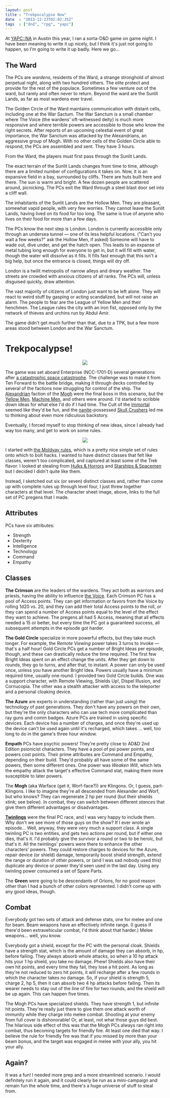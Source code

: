 ```yaml
---
layout: post
title : "Trekpocalypse Now"
date  : "2013-12-23T02:02:35Z"
tags  : ["dnd", "rpg", "yapc"]
---
```

At [YAPC::NA](http://www.yapcna.org/yn2013/) in Austin this year, I ran a
sorta-D&D game on game night.  I have been meaning to write it up nicely, but I
think it's just not going to happen, so I'm going to write it up badly.  Here
we go…

## The Ward

The PCs are *wardens*, residents of the Ward,
a strange stronghold of almost perpetual night, along with two hundred others.
The elite protect and provide for the rest of the populace.  Sometimes a few
venture out of the ward, but rarely and often never to return.  Beyond the ward
are the Sunlit Lands, as far as most wardens ever travel.

The Golden Circle of the Ward maintains communication with distant cells,
including one at the War Sactum.  The War Sanctum is a small chamber where The
Voice (the wardens' oft-witnessed deity) is much more responsive and where
terrible powers are accessible to those who know the right secrets.  After
reports of an upcoming celestial event of great importance, the War Sanctum was
attacked by the Alexandrians, an aggressive group of Mogh.  With no other cells
of the Golden Circle able to respond, the PCs are assembled and sent.  They
have 3 hours.

From the Ward, the players must first pass through the Sunlit Lands.

The exact terrain of the Sunlit Lands changes from time to time, although there
are a limited number of configurations it takes on.  Now, it is an expansive
field in a bay, surrounded by cliffs.  There are huts built here and there.
The sun is warm and bright.  A few dozen people are scattered around,
picnicking.  The PCs exit the Ward through a steel blast door set into a cliff
wall.

The inhabitants of the Sunlit Lands are the Hollow Men.  They are pleasant,
somewhat vapid people, with very few worries.  They cannot leave the Sunlit
Lands, having lived on its food for too long.  The same is true of anyone who
lives on their food for more than a few days.

The PCs know the next step is London.  London is currently accessible only
through an undersea tunnel — one of its less helpful locations.  ("Can't you
wait a few weeks?" ask the Hollow Men, if asked)  Someone will have to wade
out, dive under, and get the hatch open.  This leads to an expanse of metal
tubing long enough for everyone to get in, but it will fill with water, though
the water will dissolve as it fills.  It fills fast enough that this isn't a
big help, but once the entrance is closed, things will dry off.

London is a twilit metropolis of narrow alleys and dreary weather.  The streets
are crowded with anxious citizens of all ranks.  The PCs will, unless disguised
quickly, draw attention.

The vast majority of citizens of London just want to be left alone.  They will
react to weird stuff by gasping or acting scandalized, but will not raise an
alarm.  The people to fear are the League of Yellow Men and their henchmen.
The League rules the city with an iron fist, opposed only by the network of
thieves and urchins run by Abdul Amir.

The game didn't get much further than that, due to a TPK, but a few more areas
stood between London and the War Sanctum.

# Trekpocalypse!

<center><img src='/img/trekpocalypse/riker.jpg' /></center>

The game was set aboard Enterprise (NCC-1701-D) several generations after [a
catastrophic space
catastrophe](http://en.memory-alpha.org/wiki/Parallels_(episode)).  The
challenge was to make it from Ten Forward to the battle bridge, making it
through decks controlled by several of the factions now struggling for control
of the ship.  The
[Alexandrian](http://en.memory-alpha.org/wiki/Alexander_Rozhenko) faction of
the  [Mogh](http://en.memory-alpha.org/wiki/House_of_Mogh) were the final boss
in this scenario, but the [Yellow Men](http://en.memory-alpha.org/wiki/Data),
[Machine Men](http://en.memory-alpha.org/wiki/Borg), and others were around.
I'd started to scribble down ideas for what else I'd do if I had time.  The
Cult of the [Immortal](http://en.memory-alpha.org/wiki/Trill_symbiont) seemed
like they'd be fun, and the
[nanite](http://en.memory-alpha.org/wiki/Evolution_(episode))-possessed [Skull
Crushers](http://en.memory-alpha.org/wiki/Wesley_Crusher) led me to thinking
about even more ridiculous backstory.

Eventually, I forced myself to stop thinking of new ideas, since I already had
way too many, and get to work on some rules.

<center><a href='https://dl.dropboxusercontent.com/u/88746/Trekpocalypse.pdf'><img src='/img/trekpocalypse/charsheet.png' /></a></center>

I started with [the Moldvay
rules](http://www.dndclassics.com/product/110274/D%26D-Basic-Set-Rulebook-%28B-X-ed%29-%28Basic%29),
which is a pretty nice simple set of rules onto which to bolt hacks.  I wanted
to have distinct classes that felt like classes, weren't too complicated, and
captured at least some of the Trek flavor.  I looked at stealing from [Hulks &
Horrors](http://www.bedroomwallpress.com/p/hulks-and-horrors.html) and
[Starships & Spacemen](http://www.goblinoidgames.com/spacemen.html) but I
decided I didn't quite like them.

Instead, I sketched out six (or seven) distinct classes and, rather than come
up with complete rules up through level four, I just threw together characters
at that level.  The character sheet image, above, links to the full set of PC
pregens that I made.

## Attributes

PCs have six attributes:

* Strength
* Dexterity
* Intelligence
* Technology
* Command
* Empathy

## Classes

**The Crimson** are the leaders of the wardens.  They act both as warriors and
priests, having the ability to influence [the
Voice](http://en.memory-alpha.org/wiki/Computer_voice).  Each Crimson PC has a
pool of Access points.  They can get information or favors from the Voice by
rolling 1d20 vs. 20, and they can add their total Access points to the roll,
*or* they can spend a number of Access points equal to the level of the effect
they want to achieve.  The pregens all had 5 Access, meaning that all effects
needed a 15 or better, but every time the PC got a guaranteed success, all
subsequent attempts in the episode got harder.

**The Gold Circle** specialize in more powerful effects, but they take much
longer.  For example, the *Remote Viewing* power takes 3 turns to invoke —
that's a half hour!  Gold Circle PCs get a number of Bright Ideas per episode,
though, and these can drastically reduce the time required.  The first few
Bright Ideas spent on an effect change the units.  After they get down to
rounds, they go to turns, and after that, to instant.  A power can only be used
once, unless you have another Bright Idea.  Powers usually have a minimum
required time, usually one round.  I provided two Gold Circle builds.  One was
a support character, with Remote Viewing, Shields Up!, Dispel Illusion, and
Cornucopia.  The other was a stealth attacker with access to the teleporter and
a personal cloaking device.

**The Azure** are experts in understanding (rather than just *using*) the
technology of past generations.  They don't have any powers on their own, but
they're the only characters who can use tech more complicated than ray guns and
comm badges.  Azure PCs are trained in using specific devices.  Each device has
a number of charges, and once they're used up the device can't be used again
until it's recharged, which takes … well, too long to do in the game's three
hour window.

**Empath** PCs have psychic powers!  They're pretty close to AD&D 2nd Edition
psionicist characters.  They have a pool of psi power points, and powers cost
points.  Their prime attributes are Command and Empathy, depending on their
build.  They'd probably all have some of the same powers, then some different
ones.  One power was *Weaken Will*, which lets the empathy attack the target's
effective Command stat, making them more susceptible to later powers.

The **Mogh** (aka Warface (get it, Worf-face?)) are Klingons.  Or, I guess,
part-Klingons.  I like to imagine they're all descended from Alexander and
Worf, but who knows?  They can regenerate 2 hp per round (but their shields
stink; see below).  In combat, they can switch between different *stances* that
give them different advantages or disadvantages.

**[Twinlings](http://en.memory-alpha.org/wiki/Bynar)** were the final PC race,
and I was very happy to include them.  Why don't we see more of those guys on
the show?  If I ever wrote an episode…  Well, anyway, they were very much a
support class.  A single twinling PC is two entities, and gets two actions per
round, but if either one dies, that's it.  I'd probably give the survivor a
round or two to be heroic, but that's it.  All the twinlings' powers were there
to enhance the other characters' powers.  They could restore charges to devices
for the Azure, repair device (or shield) damage, temporarily boost shield
strength, extend the range or duration of other powers, or (and I was sad
nobody used this) duplicate any device or power they'd seen used in the last
day.  Using any twinling power consumed a set of Spare Parts.

The **Green** were going to be descendants of Orions, for no good reason other
than I had a bunch of other colors represented.  I didn't come up with any good
ideas, though.

## Combat

Everybody got two sets of attack and defense stats, one for melee and one for
beam.  Beam weapons have an effectively infinite range.  (I guess if there'd
been extravehicular combat, I'd think about that harder.)  Melee weapons… well,
you know.

Everybody got a shield, except for the PC with the personal cloak.  Shields
have a strength stat, which is the amount of damage they can absorb, in hp,
before failing.  They always absorb whole attacks, so when a 10 hp attack hits
your 1 hp shield, you take no damage.  Phew!  Shields also have their own hit
points, and every time they fail, they lose a hit point.  As long as they're
not reduced to zero hit points, it will recharge after a few rounds in which
the character takes no damage.  So, if your shield is strength 5, charge 2, hp
5, then it can absorb two 4 hp attacks before failing.  Then its wearer needs
to stay out of the line of fire for two rounds, and the shield will be up
again.  This can happen five times.

The Mogh PCs have specialized shields.  They have strength 1, but infinite hit
points.  They're really just there to give them one attack worth of immunity
while they charge into melee combat.  Shooting at your enemy from full cover is
dishonorable!  Or, at least, not what those guys did best.  The hilarious side
effect of this was that the Mogh PCs always ran right into combat, thus
becoming targets for friendly fire.  At least one died that way.  I believe the
rule for friendly fire was that if you missed by more than your beam bonus, and
the target was engaged in melee with your ally, you hit your ally.

## Again?

It was a fun!  I needed more prep and a more streamlined scenario.  I would
definitely run it again, and it could clearly be run as a mini-campaign and
remain fun the whole time, and there's a huge universe of stuff to steal from.
